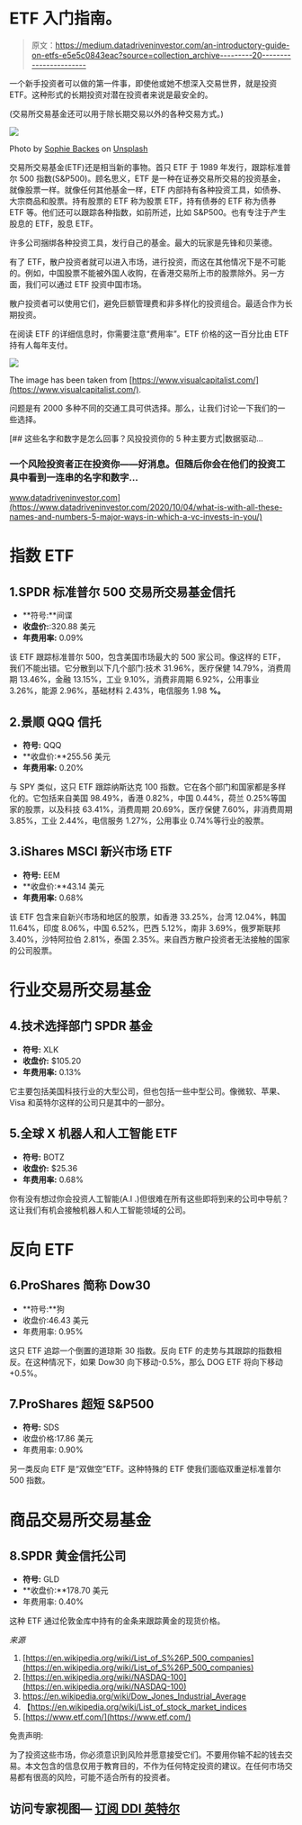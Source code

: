 # ETF 入门指南。

> 原文：<https://medium.datadriveninvestor.com/an-introductory-guide-on-etfs-e5e5c0843eac?source=collection_archive---------20----------------------->

一个新手投资者可以做的第一件事，即使他或她不想深入交易世界，就是投资 ETF。这种形式的长期投资对潜在投资者来说是最安全的。

(交易所交易基金还可以用于除长期交易以外的各种交易方式。)

![](img/faefaba0bdedb7e6b1c68d17c86beb68.png)

Photo by [Sophie Backes](https://unsplash.com/@sophili?utm_source=unsplash&utm_medium=referral&utm_content=creditCopyText) on [Unsplash](https://unsplash.com/s/photos/wall-street?utm_source=unsplash&utm_medium=referral&utm_content=creditCopyText)

交易所交易基金(ETF)还是相当新的事物。首只 ETF 于 1989 年发行，跟踪标准普尔 500 指数(S&P500)。顾名思义，ETF 是一种在证券交易所交易的投资基金，就像股票一样。就像任何其他基金一样，ETF 内部持有各种投资工具，如债券、大宗商品和股票。持有股票的 ETF 称为股票 ETF，持有债券的 ETF 称为债券 ETF 等。他们还可以跟踪各种指数，如前所述，比如 S&P500。也有专注于产生股息的 ETF，股息 ETF。

许多公司捆绑各种投资工具，发行自己的基金。最大的玩家是先锋和贝莱德。

有了 ETF，散户投资者就可以进入市场，进行投资，而这在其他情况下是不可能的。例如，中国股票不能被外国人收购，在香港交易所上市的股票除外。另一方面，我们可以通过 ETF 投资中国市场。

散户投资者可以使用它们，避免巨额管理费和非多样化的投资组合。最适合作为长期投资。

在阅读 ETF 的详细信息时，你需要注意“费用率”。ETF 价格的这一百分比由 ETF 持有人每年支付。

![](img/9e51f3b9ca0403b7e2eb4ddf07d5e35d.png)

The image has been taken from [https://www.visualcapitalist.com/](https://www.visualcapitalist.com/).

问题是有 2000 多种不同的交通工具可供选择。那么，让我们讨论一下我们的一些选择。

[](https://www.datadriveninvestor.com/2020/10/04/what-is-with-all-these-names-and-numbers-5-major-ways-in-which-a-vc-invests-in-you/) [## 这些名字和数字是怎么回事？风投投资你的 5 种主要方式|数据驱动…

### 一个风险投资者正在投资你——好消息。但随后你会在他们的投资工具中看到一连串的名字和数字…

www.datadriveninvestor.com](https://www.datadriveninvestor.com/2020/10/04/what-is-with-all-these-names-and-numbers-5-major-ways-in-which-a-vc-invests-in-you/) 

# 指数 ETF

## 1.SPDR 标准普尔 500 交易所交易基金信托

*   **符号:**间谍
*   **收盘价:**:320.88 美元
*   **年费用率:** 0.09%

该 ETF 跟踪标准普尔 500，包含美国市场最大的 500 家公司。像这样的 ETF，我们不能出错。它分散到以下几个部门:技术 31.96%，医疗保健 14.79%，消费周期 13.46%，金融 13.15%，工业 9.10%，消费非周期 6.92%，公用事业 3.26%，能源 2.96%，基础材料 2.43%，电信服务 1.98 **%。**

## 2.景顺 QQQ 信托

*   **符号:** QQQ
*   **收盘价:**255.56 美元
*   **年费用率:** 0.20%

与 SPY 类似，这只 ETF 跟踪纳斯达克 100 指数。它在各个部门和国家都是多样化的。它包括来自美国 98.49%，香港 0.82%，中国 0.44%，荷兰 0.25%等国家的股票，以及科技 63.41%，消费周期 20.69%，医疗保健 7.60%，非消费周期 3.85%，工业 2.44%，电信服务 1.27%，公用事业 0.74%等行业的股票。

## 3.iShares MSCI 新兴市场 ETF

*   **符号:** EEM
*   **收盘价:**43.14 美元
*   **年费用率:** 0.68%

该 ETF 包含来自新兴市场和地区的股票，如香港 33.25%，台湾 12.04%，韩国 11.64%，印度 8.06%，中国 6.52%，巴西 5.12%，南非 3.69%，俄罗斯联邦 3.40%，沙特阿拉伯 2.81%，泰国 2.35%。来自西方散户投资者无法接触的国家的公司股票。

# 行业交易所交易基金

## 4.技术选择部门 SPDR 基金

*   **符号:** XLK
*   **收盘价:** $105.20
*   **年费用率:** 0.13%

它主要包括美国科技行业的大型公司，但也包括一些中型公司。像微软、苹果、Visa 和英特尔这样的公司只是其中的一部分。

## 5.全球 X 机器人和人工智能 ETF

*   **符号:** BOTZ
*   **收盘价:** $25.36
*   **年费用率:** 0.68%

你有没有想过你会投资人工智能(A.I .)但很难在所有这些即将到来的公司中导航？这让我们有机会接触机器人和人工智能领域的公司。

# 反向 ETF

## 6.ProShares 简称 Dow30

*   **符号:**狗
*   收盘价:46.43 美元
*   年费用率: 0.95%

这只 ETF 追踪一个倒置的道琼斯 30 指数。反向 ETF 的走势与其跟踪的指数相反。在这种情况下，如果 Dow30 向下移动-0.5%，那么 DOG ETF 将向下移动+0.5%。

## 7.ProShares 超短 S&P500

*   **符号:** SDS
*   收盘价格:17.86 美元
*   年费用率: 0.90%

另一类反向 ETF 是“双做空”ETF。这种特殊的 ETF 使我们面临双重逆标准普尔 500 指数。

# 商品交易所交易基金

## 8.SPDR 黄金信托公司

*   **符号:** GLD
*   **收盘价:**178.70 美元
*   年费用率: 0.40%

这种 ETF 通过伦敦金库中持有的金条来跟踪黄金的现货价格。

*来源*

1.  [https://en.wikipedia.org/wiki/List_of_S%26P_500_companies](https://en.wikipedia.org/wiki/List_of_S%26P_500_companies)
2.  [https://en.wikipedia.org/wiki/NASDAQ-100](https://en.wikipedia.org/wiki/NASDAQ-100)
3.  https://en.wikipedia.org/wiki/Dow_Jones_Industrial_Average
4.  【https://en.wikipedia.org/wiki/List_of_stock_market_indices 
5.  [https://www.etf.com/](https://www.etf.com/)

免责声明:

为了投资这些市场，你必须意识到风险并愿意接受它们。不要用你输不起的钱去交易。本文包含的信息仅用于教育目的，不作为任何特定投资的建议。在任何市场交易都有很高的风险，可能不适合所有的投资者。

## 访问专家视图— [订阅 DDI 英特尔](https://datadriveninvestor.com/ddi-intel)